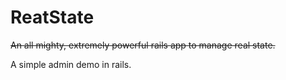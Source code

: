 # ReatState

~~An all mighty, extremely powerful rails app to manage real state.~~

A simple admin demo in rails.